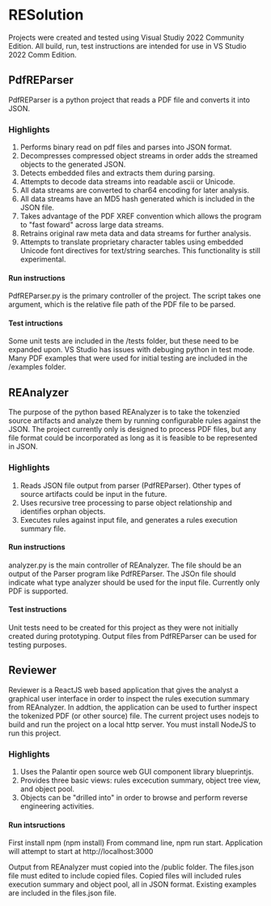 # RESolution
Projects were created and tested using Visual Studiy 2022 Community Edition. All build, run, test instructions are intended for use in VS Studio 2022 Comm Edition. 

## PdfREParser
PdfREParser is a python project that reads a PDF file and converts it into JSON.

### Highlights
1. Performs binary read on pdf files and parses into JSON format.
2. Decompresses compressed object streams in order adds the streamed objects to the generated JSON.
3. Detects embedded files and extracts them during parsing.
4. Attempts to decode data streams into readable ascii or Unicode.  
5. All data streams are converted to char64 encoding for later analysis.
6. All data streams have an MD5 hash generated which is included in the JSON file.
7. Takes advantage of the PDF XREF convention which allows the program to "fast foward" across large data streams.
8. Retrains original raw meta data and data streams for further analysis.
9. Attempts to translate proprietary character tables using embedded Unicode font directives for text/string searches.  This functionality is still experimental.

#### Run instructions
PdfREParser.py is the primary controller of the project. The script takes one argument, which is the relative file path of the PDF file to be parsed.

#### Test intructions
Some unit tests are included in the /tests folder, but these need to be expanded upon.  VS Studio has issues with debuging python in test mode.  Many PDF examples that
were used for initial testing are included in the /examples folder.

## REAnalyzer
The purpose of the python based REAnalyzer is to take the tokenzied source artifacts and analyze them by running configurable rules against the JSON.  The project currently only 
is designed to process PDF files, but any file format could be incorporated as long as it is feasible to be represented in JSON.

### Highlights
1. Reads JSON file output from parser (PdfREParser). Other types of source artifacts could be input in the future. 
2. Uses recursive tree processing to parse object relationship and identifies orphan objects.
3. Executes rules against input file, and generates a rules execution summary file.

#### Run instructions
analyzer.py is the main controller of REAnalyzer. The file should be an output of the Parser program like PdfREParser.  The JSOn file should indicate what type analyzer
should be used for the input file. Currently only PDF is supported.

#### Test instructions
Unit tests need to be created for this project as they were not initially created during prototyping.  Output files from PdfREParser can be used for testing purposes.

## Reviewer
Reviewer is a ReactJS web based application that gives the analyst a graphical user interface in order to inspect the rules execution summary from REAnalyzer.  In 
addtion, the application can be used to further inspect the tokenized PDF (or other source) file. The current project uses nodejs to build and run the project on a local
http server.  You must install NodeJS to run this project.

### Highlights
1. Uses the Palantir open source web GUI component library blueprintjs.
2. Provides three basic views:  rules excecution summary, object tree view, and object pool.
3. Objects can be "drilled into" in order to browse and perform reverse engineering activities. 

#### Run intsructions
First install npm (npm install)
From command line, npm run start.  Application will attempt to start at http://localhost:3000

Output from REAnalyzer must copied into the /public folder.  The files.json file must edited to include copied files.  Copied files will included rules execution summary
and object pool, all in JSON format. Existing examples are included in the files.json file.

